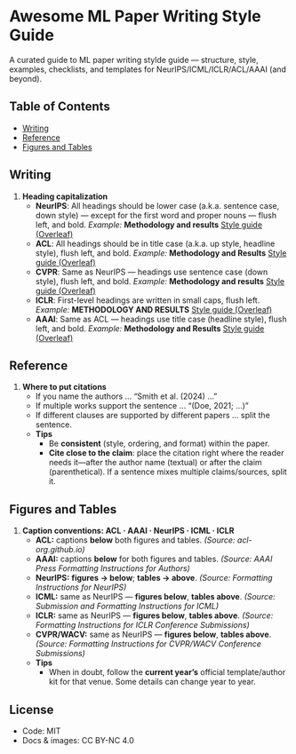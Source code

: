 # Awesome ML Paper Writing Style Guide
A curated guide to ML paper writing stylde guide — structure, style, examples, checklists, and templates for NeurIPS/ICML/ICLR/ACL/AAAI (and beyond).

## Table of Contents
- [Writing](#writing)
- [Reference](#reference)
- [Figures and Tables](#figures-and-tables)

## Writing

1. **Heading capitalization**
   - **NeurIPS**: All headings should be lower case (a.k.a. sentence case, down style) — except for the first word and proper nouns — flush left, and bold. *Example:* **Methodology and results** [Style guide (Overleaf)](https://www.overleaf.com/latex/templates/neurips-2024/tpsbbrdqcmsh.pdf)
   - **ACL**: All headings should be in title case (a.k.a. up style, headline style), flush left, and bold. *Example:* **Methodology and Results** [Style guide (Overleaf)](https://www.overleaf.com/latex/templates/association-for-computational-linguistics-acl-conference/jvxskxpnznfj.pdf)
   - **CVPR**: Same as NeurIPS — headings use sentence case (down style), flush left, and bold. *Example:* **Methodology and results** [Style guide (Overleaf)](https://www.overleaf.com/latex/templates/cvpr-2022-author-kit/qbmjsdxryffn.pdf)
   - **ICLR**: First-level headings are written in small caps, flush left. *Example:* **METHODOLOGY AND RESULTS** [Style guide (Overleaf)](https://www.overleaf.com/latex/templates/template-for-iclr-2025-conference-submission/gqzkdyycxtvt.pdf)
   - **AAAI**: Same as ACL — headings use title case (headline style), flush left, and bold. *Example:* **Methodology and Results** [Style guide (Overleaf)](https://www.overleaf.com/latex/templates/aaai-press-latex-template/jymjdgdpdmxp.pdf)

## Reference

1. **Where to put citations**
   - If you name the authors … “Smith et al. (2024) …”
   - If multiple works support the sentence … “(Doe, 2021; …)”
   - If different clauses are supported by different papers … split the sentence.
   - **Tips**
     - Be **consistent** (style, ordering, and format) within the paper.
     - **Cite close to the claim**: place the citation right where the reader needs it—after the author name (textual) or after the claim (parenthetical). If a sentence mixes multiple claims/sources, split it.
    
## Figures and Tables

1. **Caption conventions: ACL · AAAI · NeurIPS · ICML · ICLR**
   - **ACL:** captions **below** both figures and tables. *(Source: acl-org.github.io)*
   - **AAAI:** captions **below** for both figures and tables. *(Source: AAAI Press Formatting Instructions for Authors)*
   - **NeurIPS:** **figures → below**; **tables → above**. *(Source: Formatting Instructions for NeurIPS)*
   - **ICML:** same as NeurIPS — **figures below**, **tables above**. *(Source: Submission and Formatting Instructions for ICML)*
   - **ICLR:** same as NeurIPS — **figures below**, **tables above**. *(Source: Formatting Instructions for ICLR Conference Submissions)*
   - **CVPR/WACV:** same as NeurIPS — **figures below**, **tables above**. *(Source: Formatting Instructions for CVPR/WACV Conference Submissions)*
   - **Tips**
        - When in doubt, follow the **current year’s** official template/author kit for that venue. Some details can change year to year.

## License
- Code: MIT
- Docs & images: CC BY-NC 4.0
